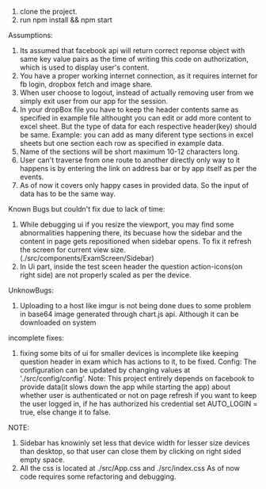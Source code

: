 1. clone the project.  
2. run npm install && npm start


Assumptions:
1. Its assumed that facebook api will return correct reponse object with same key value pairs as the time of writing this code on authorization, which is used to display user's content.
2. You have a proper working internet connection, as it requires internet for fb login, dropbox fetch and image share.
3. When user choose to logout, instead of actually removing user from we simply exit user from our app for the session.
4. In your dropBox file you have to keep the header contents same as specified in example file althought you can edit or add more content to excel sheet. But the type of data for each respective header(key) should be same. Example: you can add as many diferent type sections in excel sheets but one section each row as specified in example data.  
5. Name of the sections will be short maximum 10-12 characters long. 
6. User can't traverse from one route to another directly only way to it happens is by entering the link on address bar or by app itself as per the events.
7. As of now it covers only happy cases in provided data. So the input of data has to be the same way.

Known Bugs but couldn't fix due to lack of time:
1. While debugging ui if you resize the viewport, you may find some abnormalities happening there, its becuase how the sidebar and the content in page gets repositioned when sidebar opens. To fix it refresh the screen for current view size. (./src/components/ExamScreen/Sidebar)   
2. In Ui part, inside the test sceen header the question action-icons(on right side) are not properly scaled as per the device.

UnknowBugs:
1. Uploading to a host like imgur is not being done dues to some problem in base64 image generated through chart.js api. Although it can be downloaded on system

incomplete fixes:
1. fixing some bits of ui for smaller devices is incomplete like keeping question header in exam which has actions to it, to be fixed.
Config:
The configuration can be updated by changing values at './src/config/config'. 
Note: This project entirely depends on facebook to provide data(it slows down the app while starting the app) about whether user is authenticated or not on page refresh if you want to keep the user logged in, if he has authorized his credential set AUTO_LOGIN = true, else change it to false.


NOTE: 
1. Sidebar has knowinly set less that device width for lesser size devices than desktop, so that user can close them by clicking on right sided empty space. 
2. All the css is located at ./src/App.css and ./src/index.css
As of now code requires some refactoring and debugging.